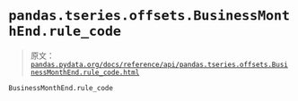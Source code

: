 # `pandas.tseries.offsets.BusinessMonthEnd.rule_code`

> 原文：[`pandas.pydata.org/docs/reference/api/pandas.tseries.offsets.BusinessMonthEnd.rule_code.html`](https://pandas.pydata.org/docs/reference/api/pandas.tseries.offsets.BusinessMonthEnd.rule_code.html)

```py
BusinessMonthEnd.rule_code
```
